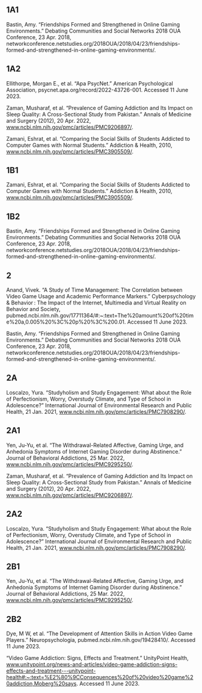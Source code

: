 ## 1A1

Bastin, Amy. “Friendships Formed and Strengthened in Online Gaming Environments.” Debating Communities and Social Networks 2018 OUA Conference, 23 Apr. 2018, networkconference.netstudies.org/2018OUA/2018/04/23/friendships-formed-and-strengthened-in-online-gaming-environments/. 

## 1A2

Ellithorpe, Morgan E., et al. “Apa PsycNet.” American Psychological Association, psycnet.apa.org/record/2022-43726-001. Accessed 11 June 2023. 

Zaman, Musharaf, et al. “Prevalence of Gaming Addiction and Its Impact on Sleep Quality: A Cross-Sectional Study from Pakistan.” Annals of Medicine and Surgery (2012), 20 Apr. 2022, www.ncbi.nlm.nih.gov/pmc/articles/PMC9206897/. 

Zamani, Eshrat, et al. “Comparing the Social Skills of Students Addicted to Computer Games with Normal Students.” Addiction &amp; Health, 2010, www.ncbi.nlm.nih.gov/pmc/articles/PMC3905509/. 

## 1B1

Zamani, Eshrat, et al. “Comparing the Social Skills of Students Addicted to Computer Games with Normal Students.” Addiction &amp; Health, 2010, www.ncbi.nlm.nih.gov/pmc/articles/PMC3905509/. 

## 1B2

Bastin, Amy. “Friendships Formed and Strengthened in Online Gaming Environments.” Debating Communities and Social Networks 2018 OUA Conference, 23 Apr. 2018, networkconference.netstudies.org/2018OUA/2018/04/23/friendships-formed-and-strengthened-in-online-gaming-environments/.

## 2

Anand, Vivek. “A Study of Time Management: The Correlation between Video Game Usage and Academic Performance Markers.” Cyberpsychology &amp; Behavior : The Impact of the Internet, Multimedia and Virtual Reality on Behavior and Society, pubmed.ncbi.nlm.nih.gov/17711364/#:~:text=The%20amount%20of%20time%20a,0.005%20%3C%20p%20%3C%200.01. Accessed 11 June 2023. 

Bastin, Amy. “Friendships Formed and Strengthened in Online Gaming Environments.” Debating Communities and Social Networks 2018 OUA Conference, 23 Apr. 2018, networkconference.netstudies.org/2018OUA/2018/04/23/friendships-formed-and-strengthened-in-online-gaming-environments/. 

## 2A

Loscalzo, Yura. “Studyholism and Study Engagement: What about the Role of Perfectionism, Worry, Overstudy Climate, and Type of School in Adolescence?” International Journal of Environmental Research and Public Health, 21 Jan. 2021, www.ncbi.nlm.nih.gov/pmc/articles/PMC7908290/. 

## 2A1

Yen, Ju-Yu, et al. “The Withdrawal-Related Affective, Gaming Urge, and Anhedonia Symptoms of Internet Gaming Disorder during Abstinence.” Journal of Behavioral Addictions, 25 Mar. 2022, www.ncbi.nlm.nih.gov/pmc/articles/PMC9295250/. 

Zaman, Musharaf, et al. “Prevalence of Gaming Addiction and Its Impact on Sleep Quality: A Cross-Sectional Study from Pakistan.” Annals of Medicine and Surgery (2012), 20 Apr. 2022, www.ncbi.nlm.nih.gov/pmc/articles/PMC9206897/. 

## 2A2

Loscalzo, Yura. “Studyholism and Study Engagement: What about the Role of Perfectionism, Worry, Overstudy Climate, and Type of School in Adolescence?” International Journal of Environmental Research and Public Health, 21 Jan. 2021, www.ncbi.nlm.nih.gov/pmc/articles/PMC7908290/. 

## 2B1

Yen, Ju-Yu, et al. “The Withdrawal-Related Affective, Gaming Urge, and Anhedonia Symptoms of Internet Gaming Disorder during Abstinence.” Journal of Behavioral Addictions, 25 Mar. 2022, www.ncbi.nlm.nih.gov/pmc/articles/PMC9295250/. 

## 2B2

Dye, M W, et al. “The Development of Attention Skills in Action Video Game Players.” Neuropsychologia, pubmed.ncbi.nlm.nih.gov/19428410/. Accessed 11 June 2023. 

“Video Game Addiction: Signs, Effects and Treatment.” UnityPoint Health, www.unitypoint.org/news-and-articles/video-game-addiction-signs-effects-and-treatment---unitypoint-health#:~:text=%E2%80%9CConsequences%20of%20video%20game%20addiction,Moberg%20says. Accessed 11 June 2023. 






